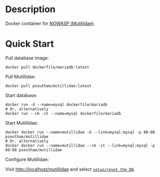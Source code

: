 Description
===========

Docker container for [NOWASP (Mutillidae)](http://sourceforge.net/projects/mutillidae/).


# Quick Start

Pull database image:

```shell
docker pull dockerfile/mariadb:latest
```


Pull Mutillidae:

```shell
docker pull psoutham/mutillidae:latest
```


Start database:

```shell
docker run -d --name=mysql dockerfile/mariadb
# Or, alternatively
docker run --rm -it --name=mysql dockerfile/mariadb
```


Start Mutillidae:

```shell
docker docker run --name=mutillidae -d --link=mysql:mysql -p 80:80 psoutham/mutillidae
# Or, alternatively
docker docker run --name=mutillidae --rm -it --link=mysql:mysql -p 80:80 psoutham/mutillidae
```

Configure Mutillidae:

Visit [http://localhost/mutillidae]() and select [`setup/reset the DB`](http://localhost/mutillidae/set-up-database.php).
